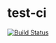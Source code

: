 # test-ci

[![Build Status](https://travis-ci.com/tania-hedgehog/test-ci.svg?branch=master)](https://travis-ci.com/tania-hedgehog/test-ci)
